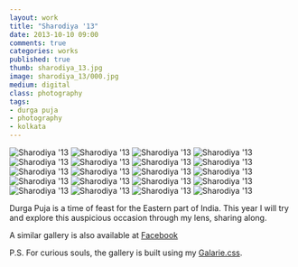 ```yaml
---
layout: work
title: "Sharodiya '13"
date: 2013-10-10 09:00
comments: true
categories: works
published: true
thumb: sharodiya_13.jpg
image: sharodiya_13/000.jpg
medium: digital
class: photography
tags:
- durga puja
- photography
- kolkata
---
```


<p>
  <div class="fotorama" data-keyboard="true" data-arrows="true" data-click="true" data-swipe="true" data-autoplay="true" data-loop="true">
      <img src="/images/works/sharodiya_13/020.jpg" alt="Sharodiya '13">
      <img src="/images/works/sharodiya_13/019.jpg" alt="Sharodiya '13">
      <img src="/images/works/sharodiya_13/018.jpg" alt="Sharodiya '13">
      <img src="/images/works/sharodiya_13/017.jpg" alt="Sharodiya '13">
      <img src="/images/works/sharodiya_13/016.jpg" alt="Sharodiya '13">
      <img src="/images/works/sharodiya_13/015.jpg" alt="Sharodiya '13">
      <img src="/images/works/sharodiya_13/014.jpg" alt="Sharodiya '13">
      <img src="/images/works/sharodiya_13/013.jpg" alt="Sharodiya '13">
      <img src="/images/works/sharodiya_13/012.jpg" alt="Sharodiya '13">
      <img src="/images/works/sharodiya_13/011.jpg" alt="Sharodiya '13">
      <img src="/images/works/sharodiya_13/010.jpg" alt="Sharodiya '13">
      <img src="/images/works/sharodiya_13/009.jpg" alt="Sharodiya '13">
      <img src="/images/works/sharodiya_13/008.jpg" alt="Sharodiya '13">
      <img src="/images/works/sharodiya_13/007.jpg" alt="Sharodiya '13">
      <img src="/images/works/sharodiya_13/006.jpg" alt="Sharodiya '13">
      <img src="/images/works/sharodiya_13/005.jpg" alt="Sharodiya '13">
      <img src="/images/works/sharodiya_13/004.jpg" alt="Sharodiya '13">
      <img src="/images/works/sharodiya_13/003.jpg" alt="Sharodiya '13">
      <img src="/images/works/sharodiya_13/002.jpg" alt="Sharodiya '13">
      <img src="/images/works/sharodiya_13/001.jpg" alt="Sharodiya '13">
  </div>
</p>

Durga Puja is a time of feast for the Eastern part of India. This year I will try and explore this auspicious occasion through my lens, sharing along.

A similar gallery is also available at <a href="https://www.facebook.com/media/set/?set=a.594299680630208&type=1&l=e4873b9126" target="_blank">Facebook</a> 

P.S. For curious souls, the gallery is built using my [Galarie.css](http://upamanyu.in/galarie-css/).